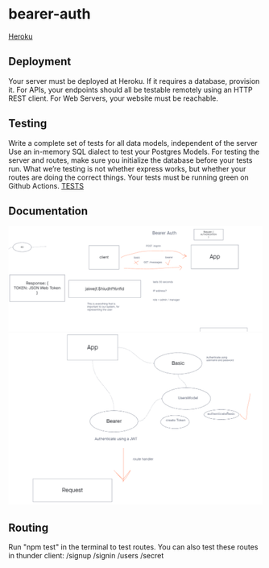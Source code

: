 # bearer-auth
[Heroku](https://alfredo-bearer-auth.herokuapp.com/)

## Deployment
Your server must be deployed at Heroku.
If it requires a database, provision it.
For APIs, your endpoints should all be testable remotely using an HTTP REST client.
For Web Servers, your website must be reachable.

## Testing
Write a complete set of tests for all data models, independent of the server
Use an in-memory SQL dialect to test your Postgres Models.
For testing the server and routes, make sure you initialize the database before your tests run.
What we’re testing is not whether express works, but whether your routes are doing the correct things.
Your tests must be running green on Github Actions.
[TESTS](./__tests__)

## Documentation
![](Images/Lab-07-1.png)
![](Images/Lab-07-2.png)

## Routing
Run "npm test" in the terminal to test routes. You can also test these routes in thunder client:
/signup
/signin
/users
/secret
